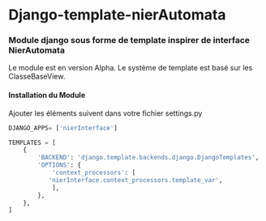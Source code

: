 # Django-template-nierAutomata

### Module django sous forme de template inspirer de interface NierAutomata

Le module est en version Alpha.
Le système de template est basé sur les ClasseBaseView.

#### Installation du Module

Ajouter les éléments suivent dans votre fichier settings.py

```python
DJANGO_APPS= ['nierInterface']
```

```python
TEMPLATES = [
    {
        'BACKEND': 'django.template.backends.django.DjangoTemplates',
        'OPTIONS': {
            'context_processors': [
	       'nierInterface.context_processors.template_var',
            ],
        },
    },
]
```

